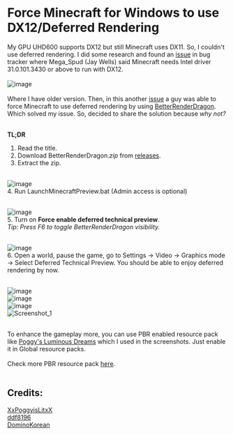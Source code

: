 # Force Minecraft for Windows to use DX12/Deferred Rendering

My GPU UHD600 supports DX12 but still Minecraft uses DX11. So, I couldn't use deferred rendering. I did some research and found an [issue](https://bugs.mojang.com/browse/MCPE-166351) in bug tracker where Mega_Spud (Jay Wells) said Minecraft needs Intel driver 31.0.101.3430 or above to run with DX12.<br/><br/>
![image](https://github.com/faizul118/force_deferred_rendering_minecraft_bedrock/assets/162413089/20c3c761-8834-4009-9c69-6d76e8811e90)<br/><br/>
Where I have older version. Then, in this another [issue](https://bugs.mojang.com/browse/MCPE-173938) a guy was able to force Minecraft to use deferred rendering by using [BetterRenderDragon](https://github.com/ddf8196/BetterRenderDragon/tree/main). Which solved my issue. So, decided to share the solution because *why not?*<br/><br/>

**TL;DR**
1. Read the title.
2. Download BetterRenderDragon.*zip* from [releases](https://github.com/ddf8196/BetterRenderDragon/releases).
3. Extract the zip.<br/><br/>

![image](https://github.com/faizul118/force_deferred_rendering_minecraft_bedrock/assets/162413089/7724a41f-83a0-4616-8da4-445c61dfb686)<br>
4. Run LaunchMinecraftPreview.bat (Admin access is optional)<br/><br/>


![image](https://github.com/faizul118/force_deferred_rendering_minecraft_bedrock/assets/162413089/d707bb42-7684-4fbb-a251-9c095ec5d747)<br>
5. Turn on **Force enable deferred technical preview**.<br>
*Tip: Press F6 to toggle BetterRenderDragon visibility.*<br/><br/> 

![image](https://github.com/faizul118/force_deferred_rendering_minecraft_bedrock/assets/162413089/ec6870a7-4005-40eb-9331-8eae91ae9222)<br>
6. Open a world, pause the game, go to Settings -> Video -> Graphics mode -> Select Deferred Technical Preview. You should be able to enjoy deferred rendering by now.<br/><br/>

![image](https://github.com/faizul118/force_deferred_rendering_minecraft_bedrock/assets/162413089/f3fce998-652f-4692-877a-d31ea67fe6c0)<br>
![image](https://github.com/faizul118/force_deferred_rendering_minecraft_bedrock/assets/162413089/bdbab084-2d18-4e98-a8eb-d2d7362a0669)<br>
![image](https://github.com/faizul118/force_deferred_rendering_minecraft_bedrock/assets/162413089/bca6edc4-6de4-4b28-9d97-8f86270be67e)<br>
![Screenshot_1](https://github.com/faizul118/force_deferred_rendering_minecraft_bedrock/assets/162413089/56749d8f-e80a-4234-902d-c4fcf3f7e362)<br/><br/>

To enhance the gameplay more, you can use PBR enabled resource pack like [Poggy's Luminous Dreams](https://mcpedl.com/poggy-s-luminous-dreams-deferred-renderer-shader-pack-beta/) which I used in the screenshots. Just enable it in Global resource packs.<br/><br/>
Check more PBR resource pack [here](https://github.com/DominoKorean/Render-dragon-shader-list?tab=readme-ov-file#deferred-rendering).<br/><br/>
## Credits: 
[XxPoggyisLitxX](https://www.twitter.com/XxPoggyisLitxX)<br>
[ddf8196](https://github.com/ddf8196)<br>
[DominoKorean](https://github.com/DominoKorean)

